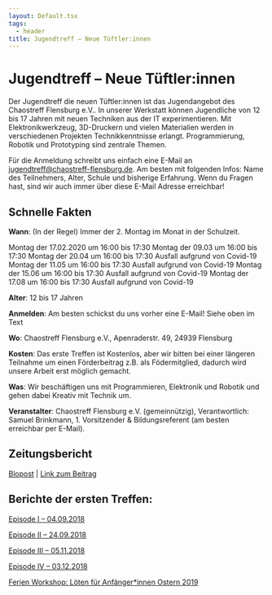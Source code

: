 ```yaml
---
layout: Default.tsx
tags:
  - header
title: Jugendtreff – Neue Tüftler:innen
---
```


# Jugendtreff – Neue Tüftler:innen

Der Jugendtreff die neuen Tüftler:innen ist das Jugendangebot des Chaostreff Flensburg e.V.. In unserer Werkstatt können Jugendliche von 12 bis 17 Jahren mit neuen Techniken aus der IT experimentieren. Mit Elektronikwerkzeug, 3D-Druckern und vielen Materialien werden in verschiedenen Projekten Technikkenntnisse erlangt. Programmierung, Robotik und Prototyping sind zentrale Themen.

Für die Anmeldung schreibt uns einfach eine E-Mail an jugendtreff@chaostreff-flensburg.de. Am besten mit folgenden Infos: Name des Teilnehmers, Alter, Schule und bisherige Erfahrung. Wenn du Fragen hast, sind wir auch immer über diese E-Mail Adresse erreichbar!

## Schnelle Fakten

**Wann**: (In der Regel) Immer der 2. Montag im Monat in der Schulzeit.

Montag der 17.02.2020 um 16:00 bis 17:30
Montag der 09.03 um 16:00 bis 17:30
Montag der 20.04 um 16:00 bis 17:30 Ausfall aufgrund von Covid-19
Montag der 11.05 um 16:00 bis 17:30 Ausfall aufgrund von Covid-19
Montag der 15.06 um 16:00 bis 17:30 Ausfall aufgrund von Covid-19
Montag der 17.08 um 16:00 bis 17:30 Ausfall aufgrund von Covid-19

**Alter**: 12 bis 17 Jahren

**Anmelden**: Am besten schickst du uns vorher eine E-Mail! Siehe oben im Text

**Wo**: Chaostreff Flensburg e.V., Apenraderstr. 49, 24939 Flensburg

**Kosten**: Das erste Treffen ist Kostenlos, aber wir bitten bei einer längeren Teilnahme um einen Förderbeitrag z.B. als Födermitglied, dadurch wird unsere Arbeit erst möglich gemacht. 

**Was**: Wir beschäftigen uns mit Programmieren, Elektronik und Robotik und gehen dabei Kreativ mit Technik um.

**Veranstalter**: Chaostreff Flensburg e.V. (gemeinnützig), Verantwortlich: Samuel Brinkmann, 1. Vorsitzender & Bildungsreferent (am besten erreichbar per E-Mail).

## Zeitungsbericht

[Blopost](https://chaostreff-flensburg.de/2018/bericht-der-flensborg-avis/) | [Link zum Beitrag](https://www.fla.de/wp/dailys/softwareprogrammoerer-laerer-boern-at-lave-robotter/)

## Berichte der ersten Treffen: 

[Episode I – 04.09.2018](https://chaostreff-flensburg.de/2018/episode-1-des-jugendtreffs-neue-tueftler/)

[Episode II – 24.09.2018](https://chaostreff-flensburg.de/2018/episode-ii-des-jugendtreffs-neue-tueftler/)

[Episode III – 05.11.2018](https://chaostreff-flensburg.de/2018/episode-iii-der-neuen-tueftler-vom-05-11-2018/)

[Episode IV – 03.12.2018](https://chaostreff-flensburg.de/2018/episode-iv-der-neuen-tueftler-vom-03-12-2018/)

[Ferien Workshop: Löten für Anfänger*innen Ostern 2019](https://chaostreff-flensburg.de/2019/ferien-workshop-loeten-fuer-anfaengerinnen/)
